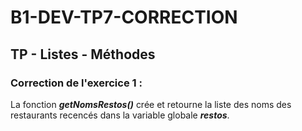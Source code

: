 # B1-DEV-TP7-CORRECTION

## TP - Listes - Méthodes
### Correction de l'exercice 1 :
La fonction ***getNomsRestos()*** crée et retourne la liste des noms des restaurants recencés dans la variable globale ***restos***.

